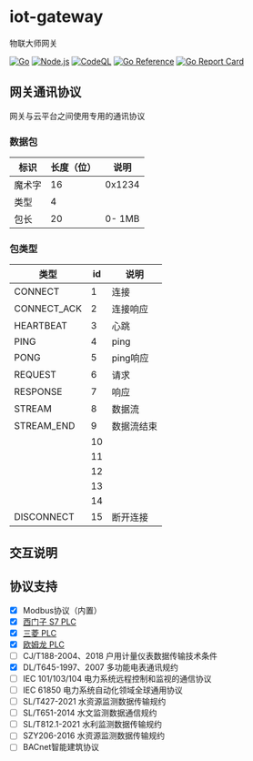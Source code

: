 # iot-gateway
物联大师网关

[![Go](https://github.com/zgwit/iot-gateway/actions/workflows/go.yml/badge.svg)](https://github.com/zgwit/iot-gateway/actions/workflows/go.yml)
[![Node.js](https://github.com/zgwit/iot-gateway/actions/workflows/node.js.yml/badge.svg)](https://github.com/zgwit/iot-gateway/actions/workflows/node.js.yml)
[![CodeQL](https://github.com/zgwit/iot-gateway/actions/workflows/codeql.yml/badge.svg)](https://github.com/zgwit/iot-gateway/actions/workflows/codeql.yml)
[![Go Reference](https://pkg.go.dev/badge/github.com/zgwit/iot-gateway.svg)](https://pkg.go.dev/github.com/zgwit/iot-gateway)
[![Go Report Card](https://goreportcard.com/badge/github.com/zgwit/iot-gateway)](https://goreportcard.com/report/github.com/zgwit/iot-gateway)


## 网关通讯协议

网关与云平台之间使用专用的通讯协议

### 数据包

| 标识 | 长度（位） | 说明 |
|----|----|----|
| 魔术字 | 16 | 0x1234 |
| 类型 | 4 | |
| 包长 | 20 | 0- 1MB |


### 包类型

| 类型 | id | 说明 |
|----|----|----|
| CONNECT | 1 | 连接 |
| CONNECT_ACK | 2 | 连接响应 |
| HEARTBEAT | 3 | 心跳 |
| PING | 4 | ping |
| PONG | 5 | ping响应 |
| REQUEST | 6 | 请求 |
| RESPONSE | 7 | 响应 |
| STREAM | 8 | 数据流 |
| STREAM_END | 9 | 数据流结束 |
|  | 10 | |
|  | 11 | |
|  | 12 | |
|  | 13 | |
|  | 14 | |
| DISCONNECT | 15 | 断开连接 |


## 交互说明





## 协议支持

- [x] Modbus协议（内置）
- [x] [西门子 S7 PLC](https://github.com/iot-master-contrib/s7)
- [x] [三菱 PLC](https://github.com/iot-master-contrib/melsec)
- [x] [欧姆龙 PLC](https://github.com/iot-gateway-contrib/fins)
- [ ] CJ/T188-2004、2018 户用计量仪表数据传输技术条件
- [x] DL/T645-1997、2007 多功能电表通讯规约
- [ ] IEC 101/103/104 电力系统远程控制和监视的通信协议
- [ ] IEC 61850 电力系统自动化领域全球通用协议
- [ ] SL/T427-2021 水资源监测数据传输规约
- [ ] SL/T651-2014 水文监测数据通信规约
- [ ] SL/T812.1-2021 水利监测数据传输规约
- [ ] SZY206-2016 水资源监测数据传输规约
- [ ] BACnet智能建筑协议
